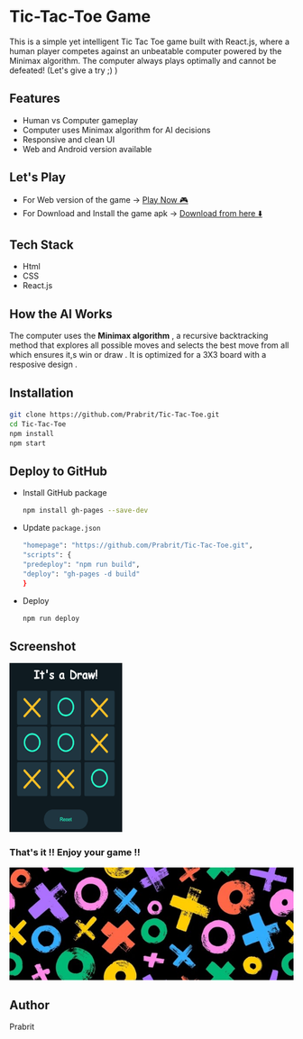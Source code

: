 # Tic-Tac-Toe Game 
This is a simple yet intelligent Tic Tac Toe game built with React.js, where a human player competes against an unbeatable computer powered by the Minimax algorithm. The computer always plays optimally and cannot be defeated! (Let's give a try ;) )

## Features 
- Human vs Computer gameplay
- Computer uses Minimax algorithm for AI decisions
- Responsive and clean UI
- Web and Android version available

## Let's Play 
- For Web version of the game ->
    [Play Now 🎮](https://tic-tac-toe-mu-five-50.vercel.app/)
- For Download and Install the game apk ->
    [Download from here ⬇️](https://drive.google.com/file/d/1U1ICWapSNOEMBIhzwM4Eti8Ifu6dfBI4/view?usp=drive_link)

## Tech Stack
- Html
- CSS
- React.js

## How the AI Works
The computer uses the **Minimax algorithm** , a recursive backtracking method that explores all possible moves and selects the best move from all which ensures it,s win or draw . It is optimized for a 3X3 board with a resposive design .

## Installation 
```bash
git clone https://github.com/Prabrit/Tic-Tac-Toe.git
cd Tic-Tac-Toe
npm install
npm start
```
## Deploy to GitHub 
- Install GitHub package
  
  ```bash
  npm install gh-pages --save-dev
  ```
- Update `package.json`
  
  ```bash
  "homepage": "https://github.com/Prabrit/Tic-Tac-Toe.git",
  "scripts": {
  "predeploy": "npm run build",
  "deploy": "gh-pages -d build"
  }
   ```
- Deploy
 
    ```bash
    npm run deploy
    ```

## Screenshot
<img src="https://github.com/Prabrit/Tic-Tac-Toe/blob/main/Itsdraw.png" alt="Draw" width="200" height="300" />


### **That's it !! Enjoy your game !!**
<img src="https://github.com/Prabrit/Tic-Tac-Toe/blob/main/tictactoe.jpg" alt="Draw" width="2000" height="200" />

## Author
Prabrit 


  


